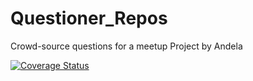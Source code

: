 # Questioner_Repos
Crowd-source questions for a meetup
Project by Andela

[![Coverage Status](https://coveralls.io/repos/github/ViaChristopheH/Questioner_Repos/badge.svg?branch=develop)](https://coveralls.io/github/ViaChristopheH/Questioner_Repos?branch=develop)
